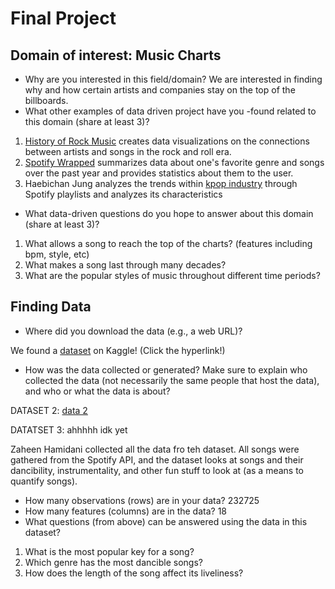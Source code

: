 # Final Project
## Domain of interest: Music Charts
- Why are you interested in this field/domain?
We are interested in finding why and how certain artists and companies stay on the top of the billboards.
- What other examples of data driven project have you -found related to this domain (share at least 3)?
1. [History of Rock Music](https://svds.com/rockandroll/#littlerichard) creates data visualizations on the connections between artists and songs in the rock and roll era.
2. [Spotify Wrapped](https://open.spotify.com/genre/2019-page) summarizes data about one's favorite genre and songs over the past year and provides statistics about them to the user. 
3. Haebichan Jung analyzes the trends within [kpop industry](https://towardsdatascience.com/the-data-science-of-k-pop-understanding-bts-through-data-and-a-i-part-1-50783b198ac2) through Spotify playlists and analyzes its characteristics
- What data-driven questions do you hope to answer about this domain (share at least 3)?
1. What allows a song to reach the top of the charts? (features including bpm, style, etc)
2. What makes a song last through many decades?
3. What are the popular styles of music throughout different time periods?

## Finding Data
- Where did you download the data (e.g., a web URL)?

We found a [dataset](https://www.kaggle.com/zaheenhamidani/ultimate-spotify-tracks-db) on Kaggle! (Click the hyperlink!)
- How was the data collected or generated? Make sure to explain who collected the data (not necessarily the same people that host the data), and who or what the data is about?

DATASET 2: [data 2](https://www.kaggle.com/danield2255/data-on-songs-from-billboard-19992019#spotifyWeeklyTop200Streams.csv)

DATATSET 3: ahhhhh idk yet


Zaheen Hamidani collected all the data fro teh dataset. All songs were gathered from the Spotify API, and the dataset looks at songs and their dancibility, instrumentality, and other fun stuff to look at (as a means to quantify songs).
- How many observations (rows) are in your data?
232725
- How many features (columns) are in the data?
18
- What questions (from above) can be answered using the data in this dataset?
1. What is the most popular key for a song?
2. Which genre has the most dancible songs?
3. How does the length of the song affect its liveliness?
